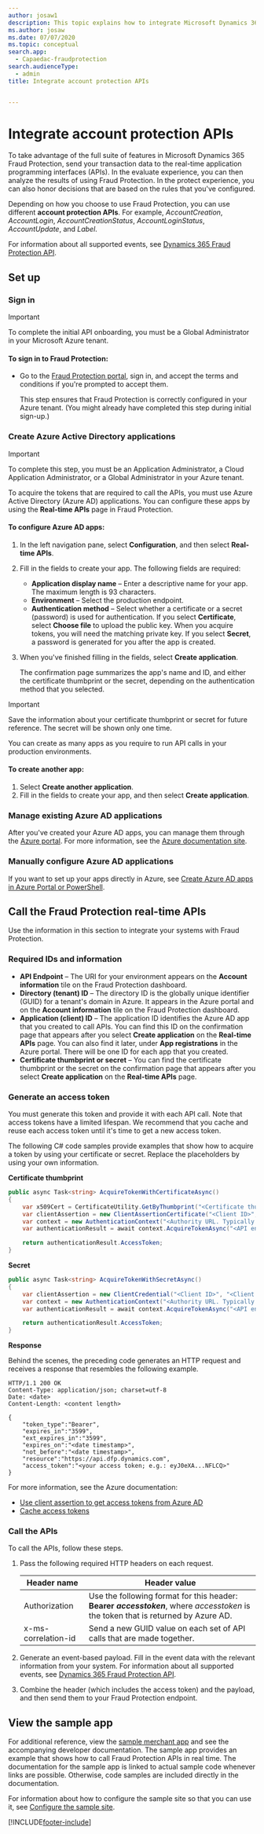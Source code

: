```yaml
---
author: josaw1
description: This topic explains how to integrate Microsoft Dynamics 365 Fraud Protection real-time application programming interfaces (APIs).
ms.author: josaw
ms.date: 07/07/2020
ms.topic: conceptual
search.app: 
  - Capaedac-fraudprotection
search.audienceType:
  - admin
title: Integrate account protection APIs 


---
```


# Integrate account protection APIs

To take advantage of the full suite of features in Microsoft Dynamics 365 Fraud Protection, send your transaction data to the real-time application programming interfaces (APIs). In the evaluate experience, you can then analyze the results of using Fraud Protection. In the protect experience, you can also honor decisions that are based on the rules that you've configured.

Depending on how you choose to use Fraud Protection, you can use different **account protection APIs**. For example, *AccountCreation*, *AccountLogin*, *AccountCreationStatus*, *AccountLoginStatus*, *AccountUpdate*, and *Label*.

For information about all supported events, see [Dynamics 365 Fraud Protection API](https://go.microsoft.com/fwlink/?linkid=2084942).

## Set up

### Sign in

> [!IMPORTANT]
> To complete the initial API onboarding, you must be a Global Administrator in your Microsoft Azure tenant.

#### To sign in to Fraud Protection:

- Go to the [Fraud Protection portal](https://dfp.microsoft.com), sign in, and accept the terms and conditions if you're prompted to accept them.

    This step ensures that Fraud Protection is correctly configured in your Azure tenant. (You might already have completed this step during initial sign-up.)

### Create Azure Active Directory applications

> [!IMPORTANT]
> To complete this step, you must be an Application Administrator, a Cloud Application Administrator, or a Global Administrator in your Azure tenant.

To acquire the tokens that are required to call the APIs, you must use Azure Active Directory (Azure AD) applications. You can configure these apps by using the **Real-time APIs** page in Fraud Protection.

#### To configure Azure AD apps:

1. In the left navigation pane, select **Configuration**, and then select **Real-time APIs**. 

1. Fill in the fields to create your app. The following fields are required:

    - **Application display name** – Enter a descriptive name for your app. The maximum length is 93 characters.
    - **Environment** – Select the production endpoint.
    - **Authentication method** – Select whether a certificate or a secret (password) is used for authentication. If you select **Certificate**, select **Choose file** to upload the public key. When you acquire tokens, you will need the matching private key. If you select **Secret**, a password is generated for you after the app is created.

1. When you've finished filling in the fields, select **Create application**. 

    The confirmation page summarizes the app's name and ID, and either the certificate thumbprint or the secret, depending on the authentication method that you selected.

> [!IMPORTANT]
> Save the information about your certificate thumbprint or secret for future reference. The secret will be shown only one time.

You can create as many apps as you require to run API calls in your production environments.

#### To create another app:

1. Select **Create another application**. 
2. Fill in the fields to create your app, and then select **Create application**.

### Manage existing Azure AD applications

After you've created your Azure AD apps, you can manage them through the [Azure portal](https://portal.azure.com/#blade/Microsoft_AAD_IAM/ActiveDirectoryMenuBlade/RegisteredApps). For more information, see the [Azure documentation site](/azure/active-directory/develop/active-directory-how-applications-are-added).

### Manually configure Azure AD applications

If you want to set up your apps directly in Azure, see [Create Azure AD apps in Azure Portal or PowerShell](azure-apps-portal-powershell.md).

## Call the Fraud Protection real-time APIs

Use the information in this section to integrate your systems with Fraud Protection.

### Required IDs and information

- **API Endpoint** – The URI for your environment appears on the **Account information** tile on the Fraud Protection dashboard.
- **Directory (tenant) ID** – The directory ID is the globally unique identifier (GUID) for a tenant's domain in Azure. It appears in the Azure portal and on the **Account information** tile on the Fraud Protection dashboard.
- **Application (client) ID** – The application ID identifies the Azure AD app that you created to call APIs. You can find this ID on the confirmation page that appears after you select **Create application** on the **Real-time APIs** page. You can also find it later, under **App registrations** in the Azure portal. There will be one ID for each app that you created.
- **Certificate thumbprint or secret** – You can find the certificate thumbprint or the secret on the confirmation page that appears after you select **Create application** on the **Real-time APIs** page.

### Generate an access token

You must generate this token and provide it with each API call. Note that access tokens have a limited lifespan. We recommend that you cache and reuse each access token until it's time to get a new access token.

The following C\# code samples provide examples that show how to acquire a token by using your certificate or secret. Replace the placeholders by using your own information.

**Certificate thumbprint**

```cs
public async Task<string> AcquireTokenWithCertificateAsync()
{
    var x509Cert = CertificateUtility.GetByThumbprint("<Certificate thumbprint>");
    var clientAssertion = new ClientAssertionCertificate("<Client ID>", x509Cert);
    var context = new AuthenticationContext("<Authority URL. Typically https://login.microsoftonline.com/[Directory_ID]>");
    var authenticationResult = await context.AcquireTokenAsync("<API endpoint>", clientAssertion);

    return authenticationResult.AccessToken;
}
```

**Secret**

```cs
public async Task<string> AcquireTokenWithSecretAsync()
{
    var clientAssertion = new ClientCredential("<Client ID>", "<Client secret>");
    var context = new AuthenticationContext("<Authority URL. Typically https://login.microsoftonline.com/[Directory_ID]>");
    var authenticationResult = await context.AcquireTokenAsync("<API endpoint>", clientAssertion);

    return authenticationResult.AccessToken;
}
```

**Response**

Behind the scenes, the preceding code generates an HTTP request and receives a response that resembles the following example.

```http
HTTP/1.1 200 OK
Content-Type: application/json; charset=utf-8
Date: <date>
Content-Length: <content length>

{
    "token_type":"Bearer",
    "expires_in":"3599",
    "ext_expires_in":"3599",
    "expires_on":"<date timestamp>",
    "not_before":"<date timestamp>",
    "resource":"https://api.dfp.dynamics.com",
    "access_token":"<your access token; e.g.: eyJ0eXA...NFLCQ>"
}
```

For more information, see the Azure documentation:

- [Use client assertion to get access tokens from Azure AD](/azure/architecture/multitenant-identity/client-assertion)
- [Cache access tokens](/azure/architecture/multitenant-identity/token-cache)

### Call the APIs

To call the APIs, follow these steps.

1. Pass the following required HTTP headers on each request.

    | Header name         | Header value |
    |---------------------|--------------|
    | Authorization       | Use the following format for this header: **Bearer *accesstoken***, where *accesstoken* is the token that is returned by Azure AD. |
    | x-ms-correlation-id | Send a new GUID value on each set of API calls that are made together. |

2. Generate an event-based payload. Fill in the event data with the relevant information from your system. For information about all supported events, see [Dynamics 365 Fraud Protection API](https://go.microsoft.com/fwlink/?linkid=2084942).
3. Combine the header (which includes the access token) and the payload, and then send them to your Fraud Protection endpoint.

## View the sample app

For additional reference, view the [sample merchant app](https://go.microsoft.com/fwlink/?linkid=2085137) and see the accompanying developer documentation. The sample app provides an example that shows how to call Fraud Protection APIs in real time. The documentation for the sample app is linked to actual sample code whenever links are possible. Otherwise, code samples are included directly in the documentation.

For information about how to configure the sample site so that you can use it, see [Configure the sample site](https://go.microsoft.com/fwlink/?linkid=2100635).


[!INCLUDE[footer-include](includes/footer-banner.md)]
